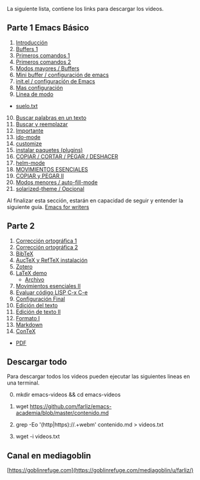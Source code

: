 La siguiente lista, contiene los links para descargar los videos.
## Parte 1 Emacs Básico
1. [Introducción](https://b2aeaa58a57a200320db-8b65b95250e902c437b256b5abf3eac7.ssl.cf5.rackcdn.com/media_entries/8787/emacs1.webm)
2. [Buffers 1](https://b2aeaa58a57a200320db-8b65b95250e902c437b256b5abf3eac7.ssl.cf5.rackcdn.com/media_entries/8807/emacs2.webm)
3. [Primeros comandos 1](https://b2aeaa58a57a200320db-8b65b95250e902c437b256b5abf3eac7.ssl.cf5.rackcdn.com/media_entries/8808/emacs3.webm)
4.  [Primeros comandos 2](https://b2aeaa58a57a200320db-8b65b95250e902c437b256b5abf3eac7.ssl.cf5.rackcdn.com/media_entries/8810/emacs4.webm)
5. [Modos mayores / Buffers](https://b2aeaa58a57a200320db-8b65b95250e902c437b256b5abf3eac7.ssl.cf5.rackcdn.com/media_entries/8812/emacs5.webm)
6. [Mini buffer / configuración de emacs](https://b2aeaa58a57a200320db-8b65b95250e902c437b256b5abf3eac7.ssl.cf5.rackcdn.com/media_entries/8813/emacs6.webm)
7. [init.el / configuración de Emacs](https://b2aeaa58a57a200320db-8b65b95250e902c437b256b5abf3eac7.ssl.cf5.rackcdn.com/media_entries/8814/emacs7.webm)
8. [Mas configuración](https://b2aeaa58a57a200320db-8b65b95250e902c437b256b5abf3eac7.ssl.cf5.rackcdn.com/media_entries/8815/emacs8.webm)
9. [Linea de modo](https://b2aeaa58a57a200320db-8b65b95250e902c437b256b5abf3eac7.ssl.cf5.rackcdn.com/media_entries/8816/emacs9.webm)
 - [suelo.txt](https://www.dropbox.com/s/xmflteig5j77hf4/suelo.txt?dl=0) 
10. [Buscar palabras en un texto](https://b2aeaa58a57a200320db-8b65b95250e902c437b256b5abf3eac7.ssl.cf5.rackcdn.com/media_entries/8817/emacs10.webm)
11. [Buscar y reemplazar](https://b2aeaa58a57a200320db-8b65b95250e902c437b256b5abf3eac7.ssl.cf5.rackcdn.com/media_entries/8818/emacs11.webm)
12. [Importante](https://b2aeaa58a57a200320db-8b65b95250e902c437b256b5abf3eac7.ssl.cf5.rackcdn.com/media_entries/8819/emacs12.webm)
13. [ido-mode](https://b2aeaa58a57a200320db-8b65b95250e902c437b256b5abf3eac7.ssl.cf5.rackcdn.com/media_entries/8820/emacs13.webm)
14. [customize](https://b2aeaa58a57a200320db-8b65b95250e902c437b256b5abf3eac7.ssl.cf5.rackcdn.com/media_entries/8821/emacs14.webm)
15. [instalar paquetes (plugins)](https://b2aeaa58a57a200320db-8b65b95250e902c437b256b5abf3eac7.ssl.cf5.rackcdn.com/media_entries/8822/emacs15.webm)
16. [COPIAR / CORTAR / PEGAR / DESHACER](https://b2aeaa58a57a200320db-8b65b95250e902c437b256b5abf3eac7.ssl.cf5.rackcdn.com/media_entries/8823/emacs16.webm)
17. [helm-mode](https://b2aeaa58a57a200320db-8b65b95250e902c437b256b5abf3eac7.ssl.cf5.rackcdn.com/media_entries/8824/emacs17.webm)
18. [MOVIMIENTOS ESENCIALES](https://b2aeaa58a57a200320db-8b65b95250e902c437b256b5abf3eac7.ssl.cf5.rackcdn.com/media_entries/8825/emacs18.webm)
19. [COPIAR y PEGAR II](https://b2aeaa58a57a200320db-8b65b95250e902c437b256b5abf3eac7.ssl.cf5.rackcdn.com/media_entries/8826/emacs19.webm)
20. [Modos menores / auto-fill-mode](https://b2aeaa58a57a200320db-8b65b95250e902c437b256b5abf3eac7.ssl.cf5.rackcdn.com/media_entries/8827/emacs20.webm)
21. [solarized-theme / Opcional](https://b2aeaa58a57a200320db-8b65b95250e902c437b256b5abf3eac7.ssl.cf5.rackcdn.com/media_entries/8828/emacs21.webm)

Al finalizar esta sección, estarán en capacidad de seguir y entender la siguiente guía.
[Emacs for writers](http://therandymon.com/papers/emacs-for-writers.pdf)

## Parte 2 
1. [Corrección ortográfica 1](https://b2aeaa58a57a200320db-8b65b95250e902c437b256b5abf3eac7.ssl.cf5.rackcdn.com/media_entries/8829/emacs22.webm)
2. [Corrección ortográfica 2](https://b2aeaa58a57a200320db-8b65b95250e902c437b256b5abf3eac7.ssl.cf5.rackcdn.com/media_entries/8830/emacs23.webm)
3. [BibTeX](https://b2aeaa58a57a200320db-8b65b95250e902c437b256b5abf3eac7.ssl.cf5.rackcdn.com/media_entries/8831/emacs24.webm)
4. [AucTeX y RefTeX instalación](https://b2aeaa58a57a200320db-8b65b95250e902c437b256b5abf3eac7.ssl.cf5.rackcdn.com/media_entries/8833/emacs25.webm)
5. [Zotero](https://b2aeaa58a57a200320db-8b65b95250e902c437b256b5abf3eac7.ssl.cf5.rackcdn.com/media_entries/8834/zotero.webm)
6. [LaTeX demo](https://b2aeaa58a57a200320db-8b65b95250e902c437b256b5abf3eac7.ssl.cf5.rackcdn.com/media_entries/8836/emacs26.webm)
   - [Archivo](https://www.dropbox.com/s/0ibsirx4a65eq17/tutorial.zip?dl=0)
7. [Movimientos esenciales II](https://b2aeaa58a57a200320db-8b65b95250e902c437b256b5abf3eac7.ssl.cf5.rackcdn.com/media_entries/8841/emacs26.webm)
8. [Evaluar código LISP C-x C-e](https://b2aeaa58a57a200320db-8b65b95250e902c437b256b5abf3eac7.ssl.cf5.rackcdn.com/media_entries/8842/emacs27.webm)
9. [Configuración Final](https://b2aeaa58a57a200320db-8b65b95250e902c437b256b5abf3eac7.ssl.cf5.rackcdn.com/media_entries/8885/emacs28.webm)
10. [Edición del texto](https://b2aeaa58a57a200320db-8b65b95250e902c437b256b5abf3eac7.ssl.cf5.rackcdn.com/media_entries/8911/emacs29.webm)
11. [Edición de texto II](https://b2aeaa58a57a200320db-8b65b95250e902c437b256b5abf3eac7.ssl.cf5.rackcdn.com/media_entries/8915/emacs30.webm)
12. [Formato I](https://b2aeaa58a57a200320db-8b65b95250e902c437b256b5abf3eac7.ssl.cf5.rackcdn.com/media_entries/8916/emacs31.webm)
13. [Markdown](https://b2aeaa58a57a200320db-8b65b95250e902c437b256b5abf3eac7.ssl.cf5.rackcdn.com/media_entries/8917/emacs32.webm)
14. [ConTeX](https://b2aeaa58a57a200320db-8b65b95250e902c437b256b5abf3eac7.ssl.cf5.rackcdn.com/media_entries/8918/emacs33.webm)
 - [PDF](https://cloud.openmailbox.org/index.php/s/iFRESi5QDkT6SXJ)
   

## Descargar todo
Para descargar todos los videos pueden ejecutar las siguientes lineas en una terminal.

0. mkdir emacs-videos && cd emacs-videos

1. wget https://github.com/farliz/emacs-academia/blob/master/contenido.md

2. grep -Eo '(http|https)://.+webm' contenido.md > videos.txt

3. wget -i videos.txt

## Canal en mediagoblin
[https://goblinrefuge.com](https://goblinrefuge.com/mediagoblin/u/farliz/)

